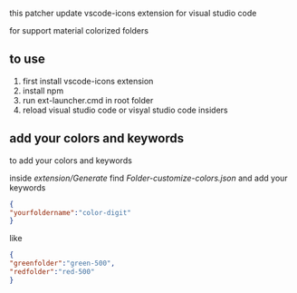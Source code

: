 this patcher update vscode-icons extension for visual studio code  

for support material colorized folders

## to use 

1. first install vscode-icons extension
2. install npm
3. run ext-launcher.cmd in root folder
4. reload visual studio code or visyal studio code insiders

##  add your colors and keywords

to add your colors and keywords

inside *extension/Generate*  find *Folder-customize-colors.json*
and add your keywords

```json
{
"yourfoldername":"color-digit"
}
```

like
```json
{
"greenfolder":"green-500",
"redfolder":"red-500"
}
```


